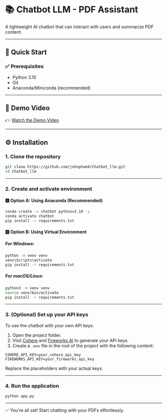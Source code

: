 # 📚 Chatbot LLM - PDF Assistant

A lightweight AI chatbot that can interact with users and summarize PDF content.

---

## 🚀 Quick Start

### ✅ Prerequisites

- Python 3.10  
- Git  
- Anaconda/Miniconda (recommended)

---

## 🎥 Demo Video

👉 [Watch the Demo Video](https://drive.google.com/file/d/1-Hm7230_Om8QmtIP3AQzlya8-fQO9dht/view?usp=sharing)

---
## ⚙️ Installation

### 1. Clone the repository

```bash
git clone https://github.com/johnpham4/Chatbot_llm.git
cd Chatbot_llm
```

---

### 2. Create and activate environment

#### 🅰️ Option A: Using Anaconda (Recommended)

```bash
conda create -n chatbot python=3.10 -y
conda activate chatbot
pip install -r requirements.txt
```

#### 🅱️ Option B: Using Virtual Environment

##### For Windows:

```bash
python -m venv venv
venv\Scripts\activate
pip install -r requirements.txt
```

##### For macOS/Linux:

```bash
python3 -m venv venv
source venv/bin/activate
pip install -r requirements.txt
```

---

### 3. (Optional) Set up your API keys

To use the chatbot with your own API keys:

1. Open the project folder.  
2. Visit [Cohere](https://dashboard.cohere.com/api-keys?_gl=1*bflam*_gcl_au*MTY5Mzk4NjUxNy4xNzQ0NTU4MDQw*_ga*NDUxOTMxMDQ2LjE3NDQxMTY2Mjk.*_ga_CRGS116RZS*MTc0NTQ3NTI4MC4xMS4xLjE3NDU0NzUzMTUuMjUuMC4w) and [Fireworks AI](https://fireworks.ai/account/api-keys) to generate your API keys.  
3. Create a `.env` file in the root of the project with the following content:

```env
COHERE_API_KEY=your_cohere_api_key
FIREWORKS_API_KEY=your_fireworks_api_key
```

Replace the placeholders with your actual keys.

---

### 4. Run the application

```bash
python app.py
```

---

✅ You're all set! Start chatting with your PDFs effortlessly.
